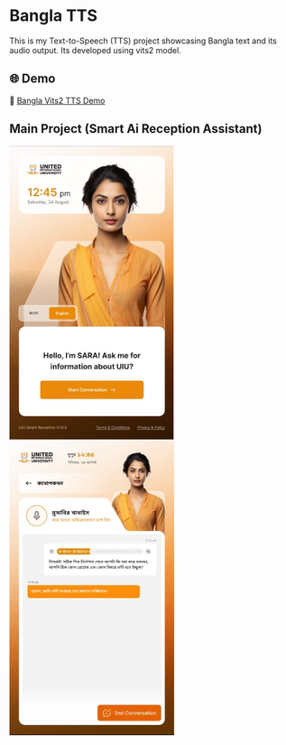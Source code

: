 # Bangla TTS

This is my Text-to-Speech (TTS) project showcasing Bangla text and its audio output.
Its developed using vits2 model.

## 🌐 Demo  
🔗 [Bangla Vits2 TTS Demo](https://ml-maddi.github.io/vits2_bangla/)


## Main Project (Smart Ai Reception Assistant)

![Smart Ai Reception Assistant](resources/ui.jpg)
![Conversation](resources/ui2.jpg)
